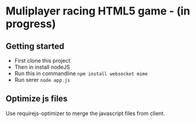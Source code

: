 # Muliplayer racing HTML5 game - (in progress)

## Getting started
* First clone this project
* Then in install nodeJS
* Run this in commandline `npm install websocket mime`
* Run serer `node app.js`

## Optimize js files
Use requirejs-optimizer to merge the javascript files from client.
